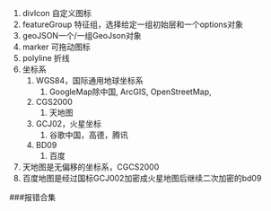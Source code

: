1. divIcon 自定义图标
2. featureGroup 特征组，选择给定一组初始层和一个options对象
3. geoJSON一个/一组GeoJson对象
4. marker 可拖动图标
5. polyline 折线
6. 坐标系
   1. WGS84，国际通用地球坐标系
      1. GoogleMap除中国, ArcGIS, OpenStreetMap, 
   2. CGS2000
      1. 天地图
   3. GCJ02，火星坐标
      1. 谷歌中国，高德，腾讯
   1. BD09
      1. 百度
7. 天地图是无偏移的坐标系，CGCS2000 
8. 百度地图是经过国标GCJ002加密成火星地图后继续二次加密的bd09

###报错合集
